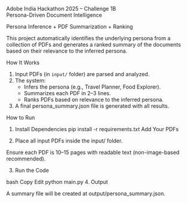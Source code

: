  Adobe India Hackathon 2025 – Challenge 1B  
 Persona-Driven Document Intelligence 

 Persona Inference + PDF Summarization + Ranking

This project automatically identifies the underlying persona from a collection of PDFs and generates a ranked summary of the documents based on their relevance to the inferred persona.


 How It Works

1. Input PDFs (in `input/` folder) are parsed and analyzed.
2. The system:
   - Infers the persona (e.g., Travel Planner, Food Explorer).
   - Summarizes each PDF in 2–3 lines.
   - Ranks PDFs based on relevance to the inferred persona.
3. A final persona_summary.json file is generated with all results.



 How to Run

1. Install Dependencies
   pip install -r requirements.txt
  Add Your PDFs

2. Place all input PDFs inside the input/ folder.

Ensure each PDF is 10–15 pages with readable text (non-image-based recommended).

3. Run the Code

bash
Copy
Edit
python main.py
4. Output

A summary file will be created at output/persona_summary.json.

